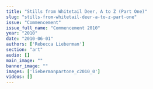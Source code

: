 ```yaml
---
title: "Stills from Whitetail Deer, A to Z (Part One)"
slug: "stills-from-whitetail-deer-a-to-z-part-one"
issue: "Commencement"
issue_full_name: "Commencement 2010"
year: "2010"
date: "2010-06-01"
authors: ['Rebecca Lieberman']
section: "art"
audio: []
main_image: ""
banner_image: ""
images: ['liebermanpartone_c2010_0']
videos: []
---
```

